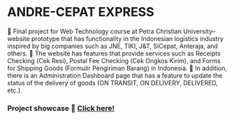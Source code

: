 # ANDRE-CEPAT EXPRESS
🚚 Final project for Web Technology course at Petra Christian University–website prototype that has functionality in the Indonesian logistics industry inspired by big companies such as JNE, TIKI, J&T, SiCepat, Anteraja, and others.
🚚 The website has features that provide services such as Receipts Checking (Cek Resi), Postal Fee Checking (Cek Ongkos Kirim), and Forms for Shipping Goods (Formulir Pengiriman Barang) in Indonesia.
🚚 In addition, there is an Administration Dashboard page that has a feature to update the status of the delivery of goods (ON TRANSIT, ON DELIVERY, DELIVERED, etc.).

### Project showcase 🚚 [Click here!](https://youtu.be/riaPxsbMosk)
